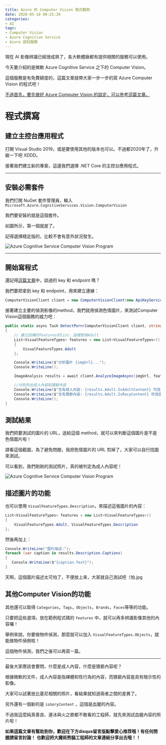 ```yaml
---
title: Azure 的 Computer Vision 程式範例 
date: 2020-05-18 00:25:39
categories:
- AI
tags:
- Computer Vision
- Azure Cognitive Service
- Azure 認知服務
---
```


現在 AI 影像辨識已經很成熟了，各大軟體廠都有提供相關的服務可以使用。

今天要介紹的是微軟 Azure Cognitive Service 之下的 Computer Vision。

這個服務是有免費額度的，這篇文章就帶大家一步一步的寫 Azure Computer Vision 的程式吧！

<!-- more -->

[不過首先，要先做好 Azure Computer Vision 的設定，可以參考這篇文章。](https://magic-panda-engineer.github.io/AI/Azure-Computer-Vision-Tutorial.html)

# 程式撰寫

## 建立主控台應用程式

打開 Visual Studio 2019，或是要使用其他的版本也可以。不過都2020年了，升級一下吧 XDDD。

接著我們建立新的專案，這邊我們選擇 .NET Core 的主控台應用程式。

---

## 安裝必需套件

我們打開 NuGet 套件管理員，輸入 `Microsoft.Azure.CognitiveServices.Vision.ComputerVision`

我們要安裝的就是這個套件。

如圖所示，第一個就是了。

記得選擇穩定版的，比較不會有意外狀況發生。

![Azure Cognitive Service Computer Vision Program](https://magic-panda-engineer.s3-ap-northeast-1.amazonaws.com/blog-img/20200517-azure-cv1.png)

---

## 開始寫程式

還記得[這篇文章](https://magic-panda-engineer.github.io/AI/Azure-Computer-Vision-Tutorial.html)中，談過的 key 和 endpoint 嗎？

我們要把拿到 key 和 endpoint，用來建立連線：
```csharp
ComputerVisionClient client = new ComputerVisionClient(new ApiKeyServiceClientCredentials(key)){ Endpoint = endpoint };
```

接著建立主要的偵測影像的method，我們就用偵測色情圖片，來測試Computer Vision這個服務的威力吧：
```csharp
public static async Task DetectPorn(ComputerVisionClient client, string imgUrl)
{
    // 建立回傳的features的list，這裡使用Adult
    List<VisualFeatureTypes> features = new List<VisualFeatureTypes>()
    {
        VisualFeatureTypes.Adult
    };

    Console.WriteLine($"分析圖片 {imgUrl}...");
    Console.WriteLine();

    ImageAnalysis results = await client.AnalyzeImageAsync(imgUrl, features);

    //分別列出成人內容和猥褻內容
    Console.WriteLine($"含有成人內容: {results.Adult.IsAdultContent} 可信度 {results.Adult.AdultScore}");
    Console.WriteLine($"含有猥褻內容: {results.Adult.IsRacyContent} 可信度  {results.Adult.RacyScore}");
    Console.WriteLine();
}
```

## 測試結果

我們把要測試的圖片的 URL，送給這個 method，就可以來判斷這個圖片是不是色情圖片啦！

請看這個截圖，為了避免問題，我把色情圖片的 URL 剪掉了，大家可以自行找圖來測試。

可以看到，我們剛剛的測試照片，真的被判定為成人內容呢！

![Azure Cognitive Service Computer Vision Program](https://magic-panda-engineer.s3-ap-northeast-1.amazonaws.com/blog-img/20200517-azure-cv8.png)


## 描述圖片的功能

也可以使用 `VisualFeatureTypes.Description`，來描述這張圖片的內容：
```csharp
List<VisualFeatureTypes> features = new List<VisualFeatureTypes>()
{
    VisualFeatureTypes.Adult, VisualFeatureTypes.Description
};
```

然後再加上：
```csharp
Console.WriteLine("圖片描述:");
foreach (var caption in results.Description.Captions)
{
   Console.WriteLine($"{caption.Text}");
}
```

天啊，這個圖片描述太可怕了，不便放上來，大家就自己測試吧（怕.jpg


## 其他Computer Vision的功能

其他還可以取得 `Categories`，`Tags`，`Objects`，`Brands`，`Faces`等等的功能。

只要把這些選項，放在範例程式碼的 `features` 中，就可以再多辨識影像其他的內容囉！

舉例來說，你要做物件偵測，那麼就可以加入 `VisualFeatureTypes.Objects`，就能做物件偵側啦！

這個物件偵測，我們之後可以再寫一篇。

---

最後大家應該會要問，什麼是成人內容，什麼是猥褻內容呢？

根據微軟的文件，成人內容是指裸體和性行為的內容，而猥褻內容是具有暗示性的影像。

大家可以試著放比基尼相關的照片，看結果就知道兩者之間的差異了。

另外還有一個新的是 `isGoryContent` ，這個是血腥的內容。

不過我這麼純真善良、連冰與火之歌都不敢看的工程師，就先來測試血腥內容的照片啦！


**如果這篇文章有幫助到你，歡迎在下方disqus留言版點擊愛心推荐哦！有任何問題請留言討論！**
**也歡迎把大魔術熊貓工程師的文章連結分享出去哦！！**